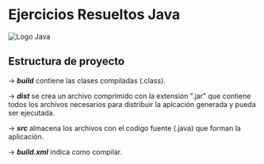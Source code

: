 # Ejercicios Resueltos Java

![Logo Java](https://www.usemoslinux.net/wp-content/uploads/2016/01/Java-Netbeans.png)

## Estructura de proyecto 

-> ***build*** contiene las clases compiladas (.class).

-> ***dist*** se crea un archivo comprimido con la extension ".jar" que contiene todos los archivos necesarios para distribuir la aplcación generada y pueda ser ejecutada.

-> ***src*** almacena los archivos con el codigo fuente (.java) que forman la aplicación.

-> ***build.xml*** indica como compilar.
